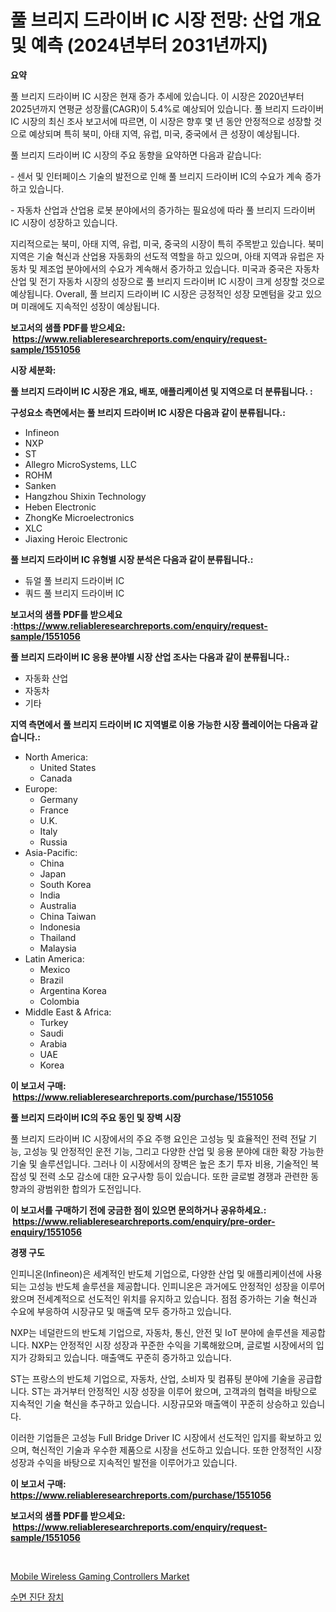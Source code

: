 <p><h1>풀 브리지 드라이버 IC 시장 전망: 산업 개요 및 예측 (2024년부터 2031년까지)</h1></p><p><strong>요약</strong></p>
<p><p>풀 브리지 드라이버 IC 시장은 현재 증가 추세에 있습니다. 이 시장은 2020년부터 2025년까지 연평균 성장률(CAGR)이 5.4%로 예상되어 있습니다. 풀 브리지 드라이버 IC 시장의 최신 조사 보고서에 따르면, 이 시장은 향후 몇 년 동안 안정적으로 성장할 것으로 예상되며 특히 북미, 아태 지역, 유럽, 미국, 중국에서 큰 성장이 예상됩니다.</p><p>풀 브리지 드라이버 IC 시장의 주요 동향을 요약하면 다음과 같습니다:</p><p>- 센서 및 인터페이스 기술의 발전으로 인해 풀 브리지 드라이버 IC의 수요가 계속 증가하고 있습니다.</p><p>- 자동차 산업과 산업용 로봇 분야에서의 증가하는 필요성에 따라 풀 브리지 드라이버 IC 시장이 성장하고 있습니다.</p><p>지리적으로는 북미, 아태 지역, 유럽, 미국, 중국의 시장이 특히 주목받고 있습니다. 북미 지역은 기술 혁신과 산업용 자동화의 선도적 역할을 하고 있으며, 아태 지역과 유럽은 자동차 및 제조업 분야에서의 수요가 계속해서 증가하고 있습니다. 미국과 중국은 자동차 산업 및 전기 자동차 시장의 성장으로 풀 브리지 드라이버 IC 시장이 크게 성장할 것으로 예상됩니다. Overall, 풀 브리지 드라이버 IC 시장은 긍정적인 성장 모멘텀을 갖고 있으며 미래에도 지속적인 성장이 예상됩니다.</p></p>
<p><strong>보고서의 샘플 PDF를 받으세요: &nbsp;<a href="https://www.reliableresearchreports.com/enquiry/request-sample/1551056">https://www.reliableresearchreports.com/enquiry/request-sample/1551056</a></strong></p>
<p><strong>시장 세분화:</strong></p>
<p><strong> 풀 브리지 드라이버 IC 시장은 개요, 배포, 애플리케이션 및 지역으로 더 분류됩니다. :</strong></p>
<p><strong>구성요소 측면에서는 풀 브리지 드라이버 IC 시장은 다음과 같이 분류됩니다.:</strong></p>
<p><ul><li>Infineon</li><li>NXP</li><li>ST</li><li>Allegro MicroSystems, LLC</li><li>ROHM</li><li>Sanken</li><li>Hangzhou Shixin Technology</li><li>Heben Electronic</li><li>ZhongKe Microelectronics</li><li>XLC</li><li>Jiaxing Heroic Electronic</li></ul></p>
<p><strong> 풀 브리지 드라이버 IC 유형별 시장 분석은 다음과 같이 분류됩니다.:</strong></p>
<p><ul><li>듀얼 풀 브리지 드라이버 IC</li><li>쿼드 풀 브리지 드라이버 IC</li></ul></p>
<p><strong>보고서의 샘플 PDF를 받으세요 :<a href="https://www.reliableresearchreports.com/enquiry/request-sample/1551056">https://www.reliableresearchreports.com/enquiry/request-sample/1551056</a></strong></p>
<p><strong> 풀 브리지 드라이버 IC 응용 분야별 시장 산업 조사는 다음과 같이 분류됩니다.:</strong></p>
<p><ul><li>자동화 산업</li><li>자동차</li><li>기타</li></ul></p>
<p><strong>지역 측면에서 풀 브리지 드라이버 IC 지역별로 이용 가능한 시장 플레이어는 다음과 같습니다.:</strong></p>
<p><ul>
    <li>
        North America:
        <ul>
            <li>United States</li>
            <li>Canada</li>
        </ul>
    </li>
    <li>
        Europe:
        <ul>
            <li>Germany</li>
            <li>France</li>
            <li>U.K.</li>
            <li>Italy</li>
            <li>Russia</li>
        </ul>
    </li>
    <li>
        Asia-Pacific:
        <ul>
            <li>China</li>
            <li>Japan</li>
            <li>South Korea</li>
            <li>India</li>
            <li>Australia</li>
            <li>China Taiwan</li>
            <li>Indonesia</li>
            <li>Thailand</li>
            <li>Malaysia</li>
        </ul>
    </li>
    <li>
        Latin America:
        <ul>
            <li>Mexico</li>
            <li>Brazil</li>
            <li>Argentina Korea</li>
            <li>Colombia</li>
        </ul>
    </li>
    <li>
        Middle East & Africa:
        <ul>
            <li>Turkey</li>
            <li>Saudi</li>
            <li>Arabia</li>
            <li>UAE</li>
            <li>Korea</li>
        </ul>
    </li>
    </ul></p>
<p><strong>이 보고서 구매: &nbsp;<a href="https://www.reliableresearchreports.com/purchase/1551056">https://www.reliableresearchreports.com/purchase/1551056</a></strong></p>
<p><strong>풀 브리지 드라이버 IC의 주요 동인 및 장벽 시장</strong></p>
<p><p>풀 브리지 드라이버 IC 시장에서의 주요 주행 요인은 고성능 및 효율적인 전력 전달 기능, 고성능 및 안정적인 운전 기능, 그리고 다양한 산업 및 응용 분야에 대한 확장 가능한 기술 및 솔루션입니다. 그러나 이 시장에서의 장벽은 높은 초기 투자 비용, 기술적인 복잡성 및 전력 소모 감소에 대한 요구사항 등이 있습니다. 또한 글로벌 경쟁과 관련한 동향과의 광범위한 합의가 도전입니다.</p></p>
<p><strong>이 보고서를 구매하기 전에 궁금한 점이 있으면 문의하거나 공유하세요.: &nbsp;<a href="https://www.reliableresearchreports.com/enquiry/pre-order-enquiry/1551056">https://www.reliableresearchreports.com/enquiry/pre-order-enquiry/1551056</a></strong></p>
<p><strong>경쟁 구도</strong></p>
<p><p>인피니온(Infineon)은 세계적인 반도체 기업으로, 다양한 산업 및 애플리케이션에 사용되는 고성능 반도체 솔루션을 제공합니다. 인피니온은 과거에도 안정적인 성장을 이루어왔으며 전세계적으로 선도적인 위치를 유지하고 있습니다. 점점 증가하는 기술 혁신과 수요에 부응하여 시장규모 및 매출액 모두 증가하고 있습니다.</p><p>NXP는 네덜란드의 반도체 기업으로, 자동차, 통신, 안전 및 IoT 분야에 솔루션을 제공합니다. NXP는 안정적인 시장 성장과 꾸준한 수익을 기록해왔으며, 글로벌 시장에서의 입지가 강화되고 있습니다. 매출액도 꾸준히 증가하고 있습니다.</p><p>ST는 프랑스의 반도체 기업으로, 자동차, 산업, 소비자 및 컴퓨팅 분야에 기술을 공급합니다. ST는 과거부터 안정적인 시장 성장을 이루어 왔으며, 고객과의 협력을 바탕으로 지속적인 기술 혁신을 추구하고 있습니다. 시장규모와 매출액이 꾸준히 상승하고 있습니다.</p><p>이러한 기업들은 고성능 Full Bridge Driver IC 시장에서 선도적인 입지를 확보하고 있으며, 혁신적인 기술과 우수한 제품으로 시장을 선도하고 있습니다. 또한 안정적인 시장 성장과 수익을 바탕으로 지속적인 발전을 이루어가고 있습니다.</p></p>
<p><strong>이 보고서 구매: &nbsp; <a href="https://www.reliableresearchreports.com/purchase/1551056">https://www.reliableresearchreports.com/purchase/1551056</a></strong></p>
<p><strong>보고서의 샘플 PDF를 받으세요: &nbsp;<a href="https://www.reliableresearchreports.com/enquiry/request-sample/1551056">https://www.reliableresearchreports.com/enquiry/request-sample/1551056</a></strong><strong></strong></p>
<p>&nbsp;</p>
<p><p><a href="https://github.com/WillieWoodard/Market-Research-Report-List-4/blob/main/mobile-wireless-gaming-controllers-market.md">Mobile Wireless Gaming Controllers Market</a></p><p><a href="https://github.com/crfsywufhm81415/Market-Research-Report-List-1/blob/main/10720016567.md">수면 진단 장치</a></p></p>